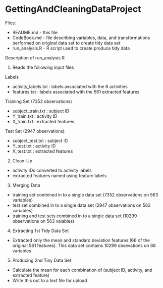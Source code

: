 GettingAndCleaningDataProject
=============================

Files:
- README.md - this file
- CodeBook.md - file describing variables, data, and transformations performed on original data set to create tidy data set
- run_analysis.R - R script used to create produce tidy data

Description of run_analysis.R
1. Reads the following input files

Labels
- activity_labels.txt 	: labels associated with the 6 activities
- features.txt 		: labels associated with the 561 extracted features

Training Set (7352 observations)
- subject_train.txt 	: subject ID
- Y_train.txt 		: activity ID
- X_train.txt 		: extracted features

Test Set (2947 observations)
- subject_test.txt 	: subject ID
- Y_test.txt		: activity ID
- X_test.txt		: extracted features

2. Clean-Up
- activity IDs converted to activity labels
- extracted features named using feature labels

3. Merging Data
- training set combined in to a single data set (7352 observations on 563 variables)
- test set combined in to a single data set (2947 observations on 563 variables)
- training and test sets combined in to a single data set (10299 observations on 563 vaiables)

4. Extracting 1st Tidy Data Set
- Extracted only the mean and standard deviation features (66 of the original 561 features). This data set contains 10299 obsevations on 68 variables

5. Producing 2nd Tiny Data Set
- Calculate the mean for each combination of (subject ID, activity, and extracted feature)
- Write this out to a text file for upload
